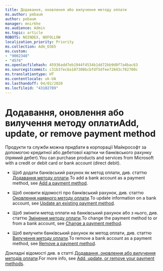 ```yaml
---
title: Додавання, оновлення або вилучення методу оплати
ms.author: pebaum
author: pebaum
manager: mnirkhe
ms.audience: Admin
ms.topic: article
ROBOTS: NOINDEX, NOFOLLOW
localization_priority: Priority
ms.collection: Adm_O365
ms.custom:
- "9002348"
- "4574"
ms.openlocfilehash: 45936add7eb1944f4534b1dd72bb9d0f7a4bac63
ms.sourcegitcommit: c31b37ec6a107308bcbfdf5dfee72843c782700c
ms.translationtype: HT
ms.contentlocale: uk-UA
ms.lasthandoff: 04/02/2020
ms.locfileid: "43102789"
---
```

# <a name="add-update-or-remove-payment-method"></a><span data-ttu-id="3e535-102">Додавання, оновлення або вилучення методу оплати</span><span class="sxs-lookup"><span data-stu-id="3e535-102">Add, update, or remove payment method</span></span>

<span data-ttu-id="3e535-103">Продукти та служби можна придбати в корпорації Майкрософт за допомогою кредитної або дебетової картки чи банківського рахунку (прямий дебет).</span><span class="sxs-lookup"><span data-stu-id="3e535-103">You can purchase products and services from Microsoft with a credit or debit card or bank account (direct debit).</span></span>

- <span data-ttu-id="3e535-104">Щоб додати банківський рахунок як метод оплати, див. статтю [Додавання методу оплати](https://docs.microsoft.com/microsoft-365/commerce/billing-and-payments/add-update-or-remove-credit-card-or-bank-account?view=o365-worldwide#add-a-payment-method).</span><span class="sxs-lookup"><span data-stu-id="3e535-104">To add a bank account as a payment method, see [Add a payment method](https://docs.microsoft.com/microsoft-365/commerce/billing-and-payments/add-update-or-remove-credit-card-or-bank-account?view=o365-worldwide#add-a-payment-method).</span></span>

- <span data-ttu-id="3e535-105">Щоб оновити відомості про банківський рахунок, див. статтю [Оновлення наявного методу оплати](https://docs.microsoft.com/en-us/microsoft-365/commerce/billing-and-payments/add-update-or-remove-credit-card-or-bank-account?view=o365-worldwide#update-an-existing-payment-method).</span><span class="sxs-lookup"><span data-stu-id="3e535-105">To update information on a bank account, see [Update an existing payment method](https://docs.microsoft.com/en-us/microsoft-365/commerce/billing-and-payments/add-update-or-remove-credit-card-or-bank-account?view=o365-worldwide#update-an-existing-payment-method).</span></span>

- <span data-ttu-id="3e535-106">Щоб змінити метод оплати на банківський рахунок або з нього, див. статтю [Змінення методу оплати](https://docs.microsoft.com/microsoft-365/commerce/billing-and-payments/add-update-or-remove-credit-card-or-bank-account?view=o365-worldwide#change-a-payment-method).</span><span class="sxs-lookup"><span data-stu-id="3e535-106">To change the payment method to or from a bank account, see [Change a payment method](https://docs.microsoft.com/microsoft-365/commerce/billing-and-payments/add-update-or-remove-credit-card-or-bank-account?view=o365-worldwide#change-a-payment-method).</span></span>

- <span data-ttu-id="3e535-107">Щоб вилучити банківський рахунок як метод оплати, див. статтю [Вилучення методу оплати](https://docs.microsoft.com/microsoft-365/commerce/billing-and-payments/add-update-or-remove-credit-card-or-bank-account?view=o365-worldwide#remove-a-payment-method).</span><span class="sxs-lookup"><span data-stu-id="3e535-107">To remove a bank account as a payment method, see [Remove a payment method](https://docs.microsoft.com/microsoft-365/commerce/billing-and-payments/add-update-or-remove-credit-card-or-bank-account?view=o365-worldwide#remove-a-payment-method).</span></span> 

<span data-ttu-id="3e535-108">Докладні відомості див. в статті [Додавання, оновлення або вилучення методів оплати](https://docs.microsoft.com/microsoft-365/commerce/billing-and-payments/add-update-or-remove-credit-card-or-bank-account?view=o365-worldwide).</span><span class="sxs-lookup"><span data-stu-id="3e535-108">For more info, see [Add, update, or remove your payment methods](https://docs.microsoft.com/microsoft-365/commerce/billing-and-payments/add-update-or-remove-credit-card-or-bank-account?view=o365-worldwide).</span></span> 
